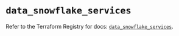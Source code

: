 # `data_snowflake_services`

Refer to the Terraform Registry for docs: [`data_snowflake_services`](https://registry.terraform.io/providers/snowflakedb/snowflake/2.3.0/docs/data-sources/services).
